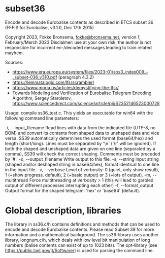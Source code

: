 # subset36
Encode and decode Eurobalise contents as described in ETCS subset 36 (FFFIS for Eurobalise, v3.1.0, Dec 17th 2015)

Copyright 2023, Fokke Bronsema, fokke@bronsema.net, version 1, February/March 2023
Disclaimer: use at your own risk, the author is not responsible for incorrect en-/decoded messages leading to train related mayhem.

Sources:
* https://www.era.europa.eu/system/files/2023-01/sos3_index009_-_subset-036_v310.pdf (paragraph 4.3.2)
* https://lemmatalogic.com/lfsrscrambler/
* https://www.moria.us/articles/demystifying-the-lfsr/
* Towards Modeling and Verification of Eurobalise Telegram Encoding Algorithm, Sergey Staroletov, https://www.sciencedirect.com/science/article/pii/S2352146523000728

Usage: compile ss36_test.c. This yields an executable for win64 with the following command line parameters:

 -i, --input_filename <STRING>        Read lines with data from the indicated
                                      file (UTF-8, no BOM) and convert its
                                      contents from shaped data to unshaped data
                                      and vice versa. SS39 automatically
                                      determines the used format (base64/hex)
                                      and length (short/long). Lines must be
                                      separated by '\n' ('\r' will be ignored).
                                      If both the shaped and unshaped data are
                                      given on one line (separated by a comma),
                                      SS39 will check the correct shaping.
                                      Comments must be preceded by '#'.
 -o, --output_filename <STRING>
                                      Write output to this file.
 -s, --string         <STRING>        Input string (shaped and/or deshaped
                                      string in base64/hex), format identical to
                                      one line in the input file.
 -v, --verbose        <INT>           Level of verbosity: 0 (quiet, only show
                                      result), 1 (+show progress, default), 2
                                      (+basic output) or 3 (+lots of output).
 -m, --multithread    <BOOL>          Force multithreading at verbosity > 1
                                      (this will lead to garbled output of
                                      different processes interrupting each
                                      other)
 -f, --format_output  <STRING>        Output format for the shaped telegram:
                                      'hex' or 'base64' (default).
                                      
# Global description, libraries
The library in ss36.c/h contains definitions and methods that can be used to encode and decode Eurobalise contents. Please read Subset 39 for more information and a mathematical background. The ss36-library uses another library, longnum.c/h, which deals with low level bit manipulation of long numbers (balise contents can exist of up to 1023 bits). The opt-library (see https://public.lanl.gov/jt/Software/) is used for parsing the command line.
